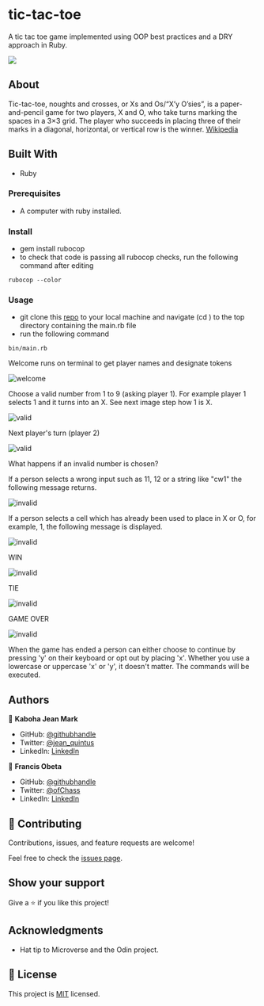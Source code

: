 # tic-tac-toe
A tic tac toe game implemented using OOP best practices and a DRY approach in Ruby.

![](https://img.shields.io/badge/Microverse-blueviolet)

## About
Tic-tac-toe, noughts and crosses, or Xs and Os/“X’y O’sies”, is a paper-and-pencil game for two players, X and O, who take turns marking the spaces in a 3×3 grid. The player who succeeds in placing three of their marks in a diagonal, horizontal, or vertical row is the winner. [Wikipedia](https://en.wikipedia.org/wiki/Tic-tac-toe#:~:text=Tic%2Dtac%2Dtoe%20)


## Built With
- Ruby

### Prerequisites
- A computer with ruby installed.

### Install
- gem install rubocop
- to check that code is passing all rubocop checks, run the following command after editing
```
rubocop --color
```

### Usage
- git clone this [repo](https://github.com/KabohaJeanMark/tic-tac-toe/) to your local machine and navigate (cd ) to the top directory containing the main.rb file
- run the following command
```
bin/main.rb
```
Welcome runs on terminal to get player names and designate tokens

![welcome](assets/welcome-2.png)

Choose a valid number from 1 to 9 (asking player 1). For example player 1 selects 1 and it turns into an X. See next image step how 1 is X.

![valid](assets/p1-select-1-x.png)


Next player's turn (player 2)

![valid](assets/another_turn.png)

What happens if an invalid number is chosen?

If a person selects a wrong input such as 11, 12 or a string like "cw1" the following message returns.

![invalid](assets/invalid-not-valid-number.png)

If a person selects a cell which has already been used to place in X or O, for example, 1, the following message is displayed.

![invalid](assets/invalid-already.png)

WIN

![invalid](assets/milestone3_player_win.png)

TIE

![invalid](assets/milestone_3-tie.png)

GAME OVER

![invalid](assets/milestone3_player_win.png)

When the game has ended a person can either choose to continue by pressing 'y' on their keyboard or opt out by placing 'x'.
Whether you use a lowercase or uppercase 'x' or 'y', it doesn't matter. The commands will be executed.

## Authors

👤 **Kaboha Jean Mark**

- GitHub: [@githubhandle](https://github.com/KabohaJeanMark)
- Twitter: [@jean_quintus](https://twitter.com/jean_quintus)
- LinkedIn: [LinkedIn](https://www.linkedin.com/in/jean-mark-kaboha-software-engineer/)

👤 **Francis Obeta**

- GitHub: [@githubhandle](https://github.com/chasscepts)
- Twitter: [@ofChass](https://twitter.com/ofChass)
- LinkedIn: [LinkedIn](https://www.linkedin.com/in/francis-obetta-4033b71bb/) 

## 🤝 Contributing

Contributions, issues, and feature requests are welcome!

Feel free to check the [issues page](https://github.com/KabohaJeanMark/tic-tac-toe/issues).

## Show your support

Give a ⭐️ if you like this project!

## Acknowledgments

- Hat tip to Microverse and the Odin project.

## 📝 License

This project is [MIT](./LICENSE) licensed.
